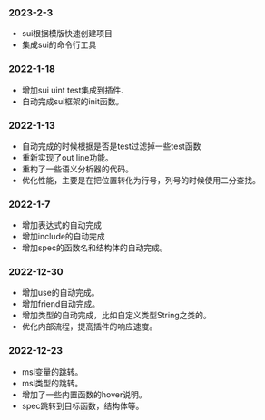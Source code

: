 
### 2023-2-3
* sui根据模版快速创建项目
* 集成sui的命令行工具
### 2022-1-18 
* 增加sui uint test集成到插件.
* 自动完成sui框架的init函数。

### 2022-1-13
* 自动完成的时候根据是否是test过滤掉一些test函数
* 重新实现了out line功能。
* 重构了一些语义分析器的代码。
* 优化性能，主要是在把位置转化为行号，列号的时候使用二分查找。

### 2022-1-7
* 增加表达式的自动完成
* 增加include的自动完成
* 增加spec的函数名和结构体的自动完成。

### 2022-12-30
* 增加use的自动完成。
* 增加friend自动完成。
* 增加类型的自动完成，比如自定义类型String之类的。
* 优化内部流程，提高插件的响应速度。

### 2022-12-23
* msl变量的跳转。
* msl类型的跳转。
* 增加了一些内置函数的hover说明。
* spec跳转到目标函数，结构体等。
